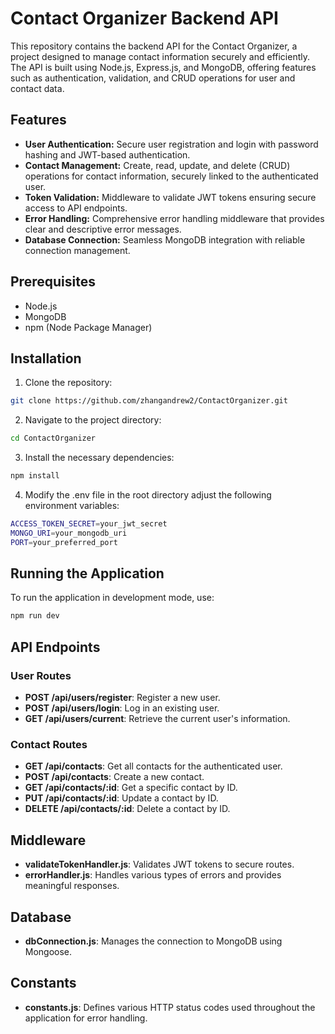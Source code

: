 # Contact Organizer Backend API

This repository contains the backend API for the Contact Organizer, a project designed to manage contact information securely and efficiently. The API is built using Node.js, Express.js, and MongoDB, offering features such as authentication, validation, and CRUD operations for user and contact data.

## Features

- **User Authentication:** Secure user registration and login with password hashing and JWT-based authentication.
- **Contact Management:** Create, read, update, and delete (CRUD) operations for contact information, securely linked to the authenticated user.
- **Token Validation:** Middleware to validate JWT tokens ensuring secure access to API endpoints.
- **Error Handling:** Comprehensive error handling middleware that provides clear and descriptive error messages.
- **Database Connection:** Seamless MongoDB integration with reliable connection management.

## Prerequisites

- Node.js
- MongoDB
- npm (Node Package Manager)

## Installation

1. Clone the repository:

  ```bash
  git clone https://github.com/zhangandrew2/ContactOrganizer.git
  ```
2. Navigate to the project directory:

  ```bash
  cd ContactOrganizer
  ```
3. Install the necessary dependencies:

  ```bash
  npm install
```
4.	Modify the .env file in the root directory adjust the following environment variables:

  ```bash
  ACCESS_TOKEN_SECRET=your_jwt_secret
  MONGO_URI=your_mongodb_uri
  PORT=your_preferred_port
```

## Running the Application

To run the application in development mode, use:
```bash
npm run dev
```

## API Endpoints

### User Routes

- **POST /api/users/register**: Register a new user.
- **POST /api/users/login**: Log in an existing user.
- **GET /api/users/current**: Retrieve the current user's information.

### Contact Routes

- **GET /api/contacts**: Get all contacts for the authenticated user.
- **POST /api/contacts**: Create a new contact.
- **GET /api/contacts/:id**: Get a specific contact by ID.
- **PUT /api/contacts/:id**: Update a contact by ID.
- **DELETE /api/contacts/:id**: Delete a contact by ID.
## Middleware

- **validateTokenHandler.js**: Validates JWT tokens to secure routes.
- **errorHandler.js**: Handles various types of errors and provides meaningful responses.

## Database

- **dbConnection.js**: Manages the connection to MongoDB using Mongoose.

## Constants

- **constants.js**: Defines various HTTP status codes used throughout the application for error handling.
